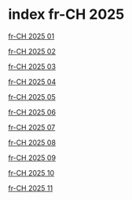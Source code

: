 # index fr-CH 2025

<a href="./01">fr-CH 2025 01</a>

<a href="./02">fr-CH 2025 02</a>

<a href="./03">fr-CH 2025 03</a>

<a href="./04">fr-CH 2025 04</a>

<a href="./05">fr-CH 2025 05</a>

<a href="./06">fr-CH 2025 06</a>

<a href="./07">fr-CH 2025 07</a>

<a href="./08">fr-CH 2025 08</a>

<a href="./09">fr-CH 2025 09</a>

<a href="./10">fr-CH 2025 10</a>

<a href="./11">fr-CH 2025 11</a>
